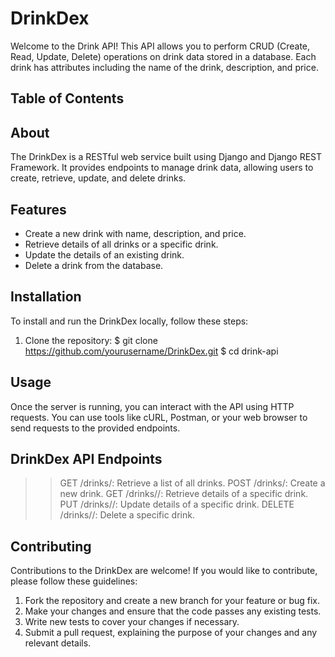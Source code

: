 # DrinkDex 

Welcome to the Drink API! This API allows you to perform CRUD (Create, Read, Update, Delete) operations on drink data stored in a database. Each drink has attributes including the name of the drink, description, and price.

## Table of Contents

## About

The DrinkDex is a RESTful web service built using Django and Django REST Framework. It provides endpoints to manage drink data, allowing users to create, retrieve, update, and delete drinks.

## Features

- Create a new drink with name, description, and price.
- Retrieve details of all drinks or a specific drink.
- Update the details of an existing drink.
- Delete a drink from the database.

## Installation

To install and run the DrinkDex locally, follow these steps:

1. Clone the repository:
   $ git clone https://github.com/yourusername/DrinkDex.git
   $ cd drink-api

## Usage
Once the server is running, you can interact with the API using HTTP requests. You can use tools like cURL, Postman, or your web browser to send requests to the provided endpoints.

## DrinkDex API Endpoints
>> GET /drinks/: Retrieve a list of all drinks.
>> POST /drinks/: Create a new drink.
>> GET /drinks/<id>/: Retrieve details of a specific drink.
>> PUT /drinks/<id>/: Update details of a specific drink.
>> DELETE /drinks/<id>/: Delete a specific drink.

## Contributing
Contributions to the DrinkDex are welcome! If you would like to contribute, please follow these guidelines:

1. Fork the repository and create a new branch for your feature or bug fix.
2. Make your changes and ensure that the code passes any existing tests.
3. Write new tests to cover your changes if necessary.
4. Submit a pull request, explaining the purpose of your changes and any relevant details.
